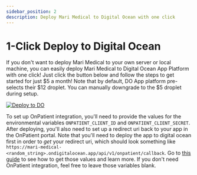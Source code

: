 ```yaml
---
sidebar_position: 2
description: Deploy Mari Medical to Digital Ocean with one click
---
```


# 1-Click Deploy to Digital Ocean

If you don't want to deploy Mari Medical to your own server or local machine, you can easily deploy Mari Medical to Digital Ocean App Platform with one click! Just click the button below and follow the steps to get started for just $5 a month! Note that by default, DO App platform pre-selects their $12 droplet. You can manually downgrade to the $5 droplet during setup.

[![Deploy to DO](https://www.deploytodo.com/do-btn-blue-ghost.svg)](https://cloud.digitalocean.com/apps/new?repo=https://github.com/cfu288/mari-medical/tree/main)

To set up OnPatient integration, you'll need to provide the values for the environmental variables `ONPATIENT_CLIENT_ID` and `ONPATIENT_CLIENT_SECRET`. After deploying, you'll also need to set up a redirect uri back to your app in the OnPatient portal. Note that you'll need to deploy the app to digital ocean first in order to _get_ your redirect uri, which should look something like `https://mari-medical-<random_string>.ondigitalocean.app/api/v1/onpatient/callback`. Go to [this guide](./onpatient-setup) to see how to get those values and learn more. If you don't need OnPatient integration, feel free to leave those variables blank.
